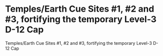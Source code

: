 # Temples/Earth Cue Sites #1, #2 and #3, fortifying the temporary Level-3 D-12 Cap

Temples/Earth Cue Sites #1, #2 and #3, fortifying the temporary Level-3 D-12 Cap